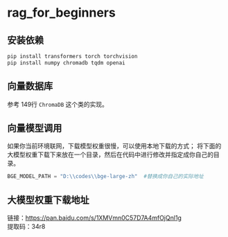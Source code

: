 # rag_for_beginners

## 安装依赖

```bash
pip install transformers torch torchvision
pip install numpy chromadb tqdm openai
```
## 向量数据库
参考 149行 ```ChromaDB``` 这个类的实现。

## 向量模型调用

如果你当前环境联网，下载模型权重很慢，可以使用本地下载的方式；
将下面的大模型权重下载下来放在一个目录，然后在代码中进行修改并指定成你自己的目录。
```python
BGE_MODEL_PATH = "D:\\codes\\bge-large-zh"  #替换成你自己的实际地址
```

## 大模型权重下载地址

链接：https://pan.baidu.com/s/1XMVmn0C57D7A4mfOjQnl1g </br>
提取码：34r8
